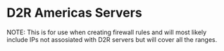 # D2R Americas Servers

NOTE: This is for use when creating firewall rules and will most likely include IPs not assosiated with D2R servers but will cover all the ranges.
